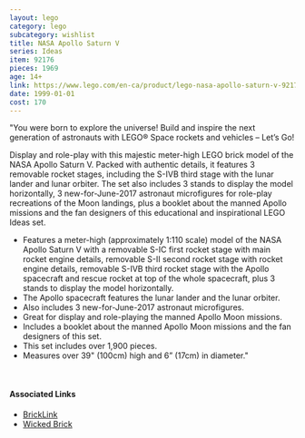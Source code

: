 ```yaml
---
layout: lego
category: lego
subcategory: wishlist
title: NASA Apollo Saturn V
series: Ideas
item: 92176
pieces: 1969
age: 14+
link: https://www.lego.com/en-ca/product/lego-nasa-apollo-saturn-v-92176
date: 1999-01-01
cost: 170
---
```


"You were born to explore the universe! Build and inspire the next generation of astronauts with LEGO® Space rockets and vehicles – Let’s Go!

Display and role-play with this majestic meter-high LEGO brick model of the NASA Apollo Saturn V. Packed with authentic details, it features 3 removable rocket stages, including the S-IVB third stage with the lunar lander and lunar orbiter. The set also includes 3 stands to display the model horizontally, 3 new-for-June-2017 astronaut microfigures for role-play recreations of the Moon landings, plus a booklet about the manned Apollo missions and the fan designers of this educational and inspirational LEGO Ideas set.

* Features a meter-high (approximately 1:110 scale) model of the NASA Apollo Saturn V with a removable S-IC first rocket stage with main rocket engine details, removable S-II second rocket stage with rocket engine details, removable S-IVB third rocket stage with the Apollo spacecraft and rescue rocket at top of the whole spacecraft, plus 3 stands to display the model horizontally.
* The Apollo spacecraft features the lunar lander and the lunar orbiter.
* Also includes 3 new-for-June-2017 astronaut microfigures.
* Great for display and role-playing the manned Apollo Moon missions.
* Includes a booklet about the manned Apollo Moon missions and the fan designers of this set.
* This set includes over 1,900 pieces.
* Measures over 39" (100cm) high and 6” (17cm) in diameter."

<br>

#### Associated Links

* [BrickLink](https://www.bricklink.com/v2/catalog/catalogitem.page?S=21309-1)
* [Wicked Brick](https://www.wickedbrick.com/en-ca/products/wall-mounted-display-case-horizontal-for-lego-ideas-nasa-apollo-saturn-v-92176)
